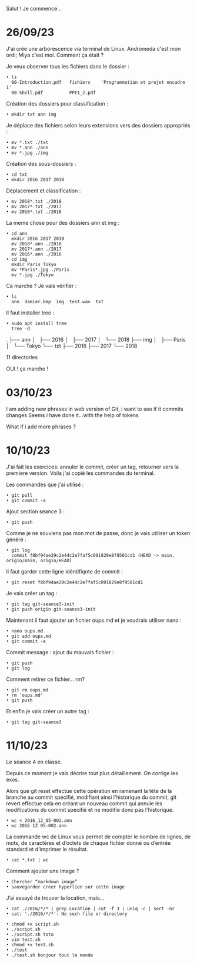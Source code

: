 Salut !
Je commence...

# 26/09/23
 
J'ai crée une arborescence via terminal de Linux. Andromeda c'est mon ordi; Miya c'est moi. Comment ça était ?

Je veux observer tous les fichiers dans le dossier :

    • ls
      00-Introduction.pdf   fichiers    'Programmation et projet encadre 1'
      00-Shell.pdf          PPE1_2.pdf
      
Création des dossiers pour classification :

    • mkdir txt ann img

Je déplace des fichiers selon leurs extensions vers des dossiers appropriés :

    • mv *.txt ./txt
    • mv *.ann ./ann
    • mv *.jpg ./img

Création des sous-dossiers : 

    • cd txt
    • mkdir 2016 2017 2018

Déplacement et classification :

    • mv 2018*.txt ./2018
    • mv 2017*.txt ./2017
    • mv 2016*.txt ./2016
      
La meme chose pour des dossiers ann et img :

    • cd ann
      mkdir 2016 2017 2018
      mv 2018*.ann ./2018
      mv 2017*.ann ./2017
      mv 2016*.ann ./2016
    • cd img
      mkdir Paris Tokyo
      mv *Paris*.jpg ./Paris
      mv *.jpg ./Tokyo

Ca marche ? Je vais vérifier :

    • ls
      ann  damier.bmp  img  test.wav  txt

Il faut installer tree :

    • sudo apt install tree
      tree -d
.
├── ann
│   ├── 2016
│   ├── 2017
│   └── 2018
├── img
│   ├── Paris
│   └── Tokyo
└── txt
    ├── 2016
    ├── 2017
    └── 2018

11 directories

OUI ! ça marche !



# 03/10/23

I am adding new phrases in web version of Git, i want to see if it commits changes
Seems i have done it...with the help of tokens

What if i add more phrases ?



# 10/10/23
      
J'ai fait les exercices: annuler le commit, créer un tag, retourner vers la premiere version.
Voila j'ai copié les commandes du terminal.
      
Les commandes que j'ai utilisé :
      
    • git pull
    • git commit -a 

Ajout section seance 3 : 
      
    • git push

Comme je ne souviens pas mon mot de passe, donc je vais utiliser un token généré :

    • git log
      commit f8bf94ae29c2e44c2e7faf5c091829e8f9501cd1 (HEAD -> main, origin/main, origin/HEAD)

Il faut garder cette ligne idéntifiqnte de commit :

    • git reset f8bf94ae29c2e44c2e7faf5c091829e8f9501cd1

Je vais créer un tag :

    • git tag git-seance3-init
    • git push origin git-seance3-init

Maintenant il faut ajouter un fichier oups.md et je voudrais utiliser nano :

    • nano oups.md
    • git add oups.md
    • git commit -a

Commit message : ajout du mauvais fichier :

    • git push
    • git log
      
Comment retirer ce fichier... rm?

    • git rm oups.md
    • rm 'oups.md'
    • git push

Et enfin je vais créer un autre tag :

    • git tag git-seance3



# 11/10/23

Le séance 4 en classe.

Depuis ce moment je vais décrire tout plus détaillement. On corrige les exos. 

Alors que git reset effectue cette opération en ramenant la tête de la branche au commit spécifié, modifiant ainsi l'historique du commit, git revert effectue cela en créant un nouveau commit qui annule les modifications du commit spécifié et ne modifie donc pas l'historique.

    • wc < 2016_12_05-002.ann
    • wc 2016 12 05-002.ann
      
La commande wc de Linux vous permet de compter le nombre de lignes, de mots, de caractères et d’octets de chaque fichier donné ou d’entrée standard et d’imprimer le résultat.

    • cat *.txt | wc



Comment ajouter une image ?

    • Chercher “markdown image”
    • sauvegarder creer hyperlien sur cette image

J’ai essayé de trouver la location, mais…

    • cat ./2016/*/* | grep Location | cut -f 3 | uniq -c | sort -nr
    • cat: './2016/*/*': No such file or directory

    • chmod +x script.sh
    • ./script.sh
    • ./script.sh toto
    • vim test.sh
    • chmod +x test.sh
    • ./test
    • ./test.sh bonjour tout le monde


